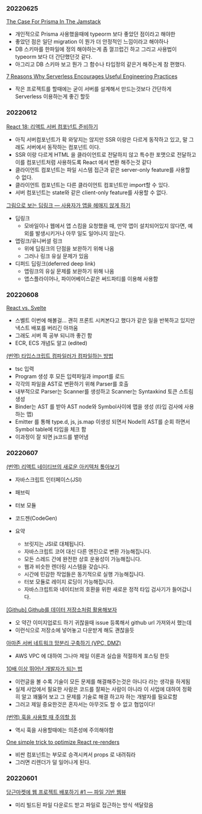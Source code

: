 ### 20220625

[The Case For Prisma In The Jamstack](https://www.smashingmagazine.com/2022/06/case-prisma-jamstack/)

- 개인적으로 Prisma 사용했을때에 typeorm 보다 좋았던 점이라고 해야한
- 좋았던 점은 일단 migration 이 뭔가 더 안정적인 느낌이라고 해야하나
- DB 스키마를 한파일에 정의 해야하는게 좀 껄끄럽긴 하고 그리고 사용법이 typeorm 보다 더 간단했던것 같다.
- 아그리고 DB 스키마 보고 뭔가 그 함수나 타입정의 같은거 해주는게 참 편했다.

[7 Reasons Why Serverless Encourages Useful Engineering Practices](https://www.serverless.com//blog/7-reasons-why-serverless-encourages-useful-engineering-practices)

- 작은 프로젝트를 할때에는 굳이 서버를 설계해서 만드는것보다 간단하게 Serverless 이용하는게 좋긴 할듯

### 20220612

[React 18: 리액트 서버 컴포넌트 준비하기](https://tech.kakaopay.com/post/react-server-components#no-client-server-waterfall)

- 아직 서버컴포넌트가 확 와닿지는 않지만 SSR 이랑은 다르게 동작하고 있고, 말 그래도 서버에서 동작하는 컴포넌트 이다.
- SSR 이랑 다르게 HTML 을 클라이언트로 전달하지 않고 특수한 포맷으로 전달하고 이를 컴포넌트처럼 사용하도록 React 에서 변환 해주는것 같다
- 클라이언트 컴포넌트는 파일 시스템 접근과 같은 server-only feature를 사용할 수 없다.
- 클라이언트 컴포넌트는 다른 클라이언트 컴포넌트만 import할 수 있다.
- 서버 컴포넌트는 state와 같은 client-only feature를 사용할 수 없다.

[그림으로 보는 딥링크 — 사용자가 앱을 헤매지 않게 하기](https://medium.com/@kimdohun0104/%EA%B7%B8%EB%A6%BC%EC%9C%BC%EB%A1%9C-%EB%B3%B4%EB%8A%94-%EB%94%A5%EB%A7%81%ED%81%AC-%EC%82%AC%EC%9A%A9%EC%9E%90%EA%B0%80-%EC%95%B1%EC%9D%84-%ED%97%A4%EB%A7%A4%EC%A7%80-%EC%95%8A%EA%B2%8C-%ED%95%98%EA%B8%B0-20e909fcf60f)

- 딥링크
  - 모바일이나 웹에서 앱 스킴을 요청했을 때, 만약 앱이 설치되어있지 않다면, 예외를 발생시키거나 아무 일도 일어나지 않는다.
- 앱링크/유니버셜 링크
  - 위에 딥링크의 단점을 보완하기 위해 나옴
  - 그러나 링크 유실 문제가 있음
- 디퍼드 딥링크(deferred deep link)
  - 앱링크의 유실 문제를 보완하기 위해 나옴
  - 앱스플라이어나, 파이어베이스같은 써드파티를 이용해 사용함

### 20220608

[React vs. Svelte](https://dev.to/northwillov/react-vs-svelte-25e6)

- 스벨트 이번에 해볼걸… 괜히 프론트 시켜본다고 했다가 같은 일을 반복하고 있지만 낵스트 배포를 버리긴 아까움
- 그래도 서버 쪽 공부 되니까 좋긴 함
- ECR, ECS 개념도 알고 (edited)

[(번역) 타입스크립트 컴파일러가 컴파일하는 방법](https://velog.io/@sehyunny/how-ts-compiler-compiles)

- tsc 입력
- Program 생성 후 모든 입력파일과 import를 로드
- 각각의 파일을 AST로 변환하기 위해 Parser를 호출
- 내부적으로 Parser는 Scanner를 생성하고 Scanner는 Syntaxkind 토큰 스트림 생성
- Binder는 AST 를 받아 AST node와 Symbol사이에 맵을 생성 (타입 검사에 사용하는 맵)
- Emitter 를 통해 type.d, js, js.map 이생성 되면서 Node의 AST를 순회 하면서 Symbol table에 타입을 체크 함
- 이과정이 잘 되면 js코드를 뱉어냄

### 20220607

[(번역) 리액트 네이티브의 새로운 아키텍처 톺아보기](https://junghan92.medium.com/%EB%B2%88%EC%97%AD-%EB%A6%AC%EC%95%A1%ED%8A%B8-%EB%84%A4%EC%9D%B4%ED%8B%B0%EB%B8%8C%EC%9D%98-%EC%83%88%EB%A1%9C%EC%9A%B4-%EC%95%84%ED%82%A4%ED%85%8D%EC%B2%98-%ED%86%BA%EC%95%84%EB%B3%B4%EA%B8%B0-e676ad29891b)

- 자바스크립트 인터페이스(JSI)
- 패브릭
- 터보 모듈
- 코드젠(CodeGen)

- 요약
  - 브릿지는 JSI로 대체됩니다.
  - 자바스크립트 코어 대신 다른 엔진으로 변환 가능해집니다.
  - 모든 스레드 간에 완전한 상호 운용성이 가능해집니다.
  - 웹과 비슷한 렌더링 시스템을 갖습니다.
  - 시간에 민감한 작업들은 동기적으로 실행 가능해집니다.
  - 터보 모듈로 레이지 로딩이 가능해집니다.
  - 자바스크립트와 네이티브의 호환을 위한 새로운 정적 타입 검사기가 들어갑니다.

[[Github] Github를 데이터 저장소처럼 활용해보자](https://ninja86.github.io/2019/05/24/1.html)

- 오 약간 이미지업로드 하기 귀찮을때 issue 등록해서 github url 가져와서 했는데
- 이런식으로 저장소에 넣어놓고 다운받게 해도 괜찮을듯

[아마존 서버 네트워크 망분리 구축하기 (VPC, DMZ)](https://blog.lael.be/post/9534)

- AWS VPC 에 대하여 그나마 제일 이론과 실습을 적절하게 포스팅 한듯

[10배 이상 뛰어난 개발자가 되는 법](https://yozm.wishket.com/magazine/detail/1373/)

- 이런글을 볼 수록 기술이 모든 문제를 해결해주는것은 아니다 라는 생각을 하게됨
- 실제 사업에서 필요한 사람은 코드를 잘짜는 사람이 아니라 이 사업에 대하여 정확히 알고 꽤뚫어 보고 그 문제를 기술로 해결 하고자 하는 개발자를 필요로함
- 그러고 제일 중요한것은 혼자서는 아무것도 할 수 없고 협업이다!

[(번역) 훅을 사용할 때 주의할 점](https://velog.io/@lky5697/hooks-considered-harmful)

- 역시 훅을 사용할때에는 의존성에 주의해야함

[One simple trick to optimize React re-renders](https://kentcdodds.com/blog/optimize-react-re-renders?ck_subscriber_id=1614444466)

- 비싼 컴포넌트는 부모로 승격시켜서 props 로 내려줘라
- 그러면 리렌더가 덜 일어나게 된다.

### 20220601

[당근마켓에 웹 프로젝트 배포하기 #1 — 파일 기반 웹뷰](https://medium.com/daangn/%EB%8B%B9%EA%B7%BC%EB%A7%88%EC%BC%93%EC%97%90-%EC%9B%B9-%ED%94%84%EB%A1%9C%EC%A0%9D%ED%8A%B8-%EB%B0%B0%ED%8F%AC%ED%95%98%EA%B8%B0-1-%ED%8C%8C%EC%9D%BC-%EA%B8%B0%EB%B0%98-%EC%9B%B9%EB%B7%B0-d312b17e697c)

- 미리 빌드된 파일 다운로드 받고 파일로 접근하는 방식 색달랐음
